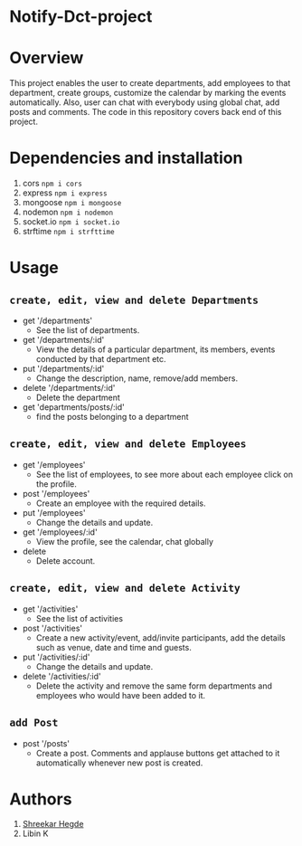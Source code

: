 # Notify-Dct-project

# Overview
This project enables the user to create departments, add employees to that department, create groups, customize the calendar by marking the events automatically. Also, user can chat with everybody using global chat, add posts and comments. The code in this repository covers back end of this project.

# Dependencies and installation
1. cors `npm i cors`
2. express `npm i express`
3. mongoose  `npm i mongoose`
4. nodemon `npm i nodemon`
5. socket.io `npm i socket.io`
6. strftime `npm i strfttime`

# Usage
 ## `create, edit, view and delete Departments`
- get '/departments'
  - See the list of departments.
- get '/departments/:id'
  - View the details of a particular department, its members, events conducted by that department etc.
- put '/departments/:id'
  - Change the description, name, remove/add members.
- delete '/departments/:id'
  - Delete the department
- get 'departments/posts/:id' 
  - find the posts belonging to a department
## `create, edit, view and delete Employees`
- get '/employees'
  - See the list of employees, to see more about each employee click on the profile.
- post '/employees'
  - Create an employee with the required details.
- put '/employees'
  - Change the details and update.
- get '/employees/:id'
  - View the profile, see the calendar, chat globally
- delete
  - Delete account.
## `create, edit, view and delete Activity`
- get '/activities'
  - See the list of activities
- post '/activities'
  - Create a new activity/event, add/invite participants, add the details such as venue, date and time and guests.
- put '/activities/:id'
  - Change the details and update.
- delete '/activities/:id'
  - Delete the activity and remove the same form departments and employees who would have been added to it.
## `add Post`
- post '/posts'
  - Create a post. Comments and applause buttons get attached to it automatically whenever new post is created.
  
# Authors
1. [Shreekar Hegde](https://github.com/shreekarhegde) 
2. Libin K
 

